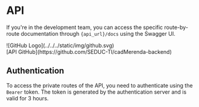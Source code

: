 # API

If you're in the development team, you can access the specific route-by-route documentation through `{api_url}/docs` using the Swagger UI.

<div style={{display: 'flex', gap: '10px'}}>
    <div style={{width: '24px'}}>
        ![GitHub Logo](../../../static/img/github.svg)
    </div>
    [API GitHub](https://github.com/SEDUC-TI/cadMerenda-backend)
</div>

## Authentication

To access the private routes of the API, you need to authenticate using the `Bearer` token. The token is generated by the authentication server and is valid for 3 hours.